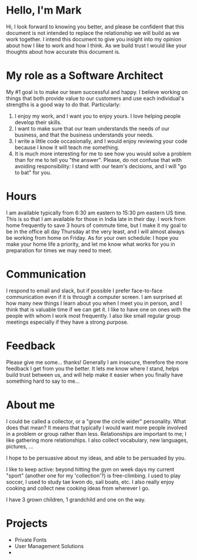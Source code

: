 # Hello, I'm Mark
Hi, I look forward to knowing you better, and please be confident that this document is not intended to replace the relationship we will build as we work together. I intend this document to give you insight into my opinion about how I like to work and how I think.  As we build trust I would like your thoughts about how accurate this document is.

# My role as a Software Architect
My #1 goal is to make our team successful and happy. I believe working on things that both provide value to our customers and use each individual's strengths is a good way to do that.  Particularly:
1. I enjoy my work, and I want you to enjoy yours.  I love helping people develop their skills.
1. I want to make sure that our team understands the needs of our business, and that the business understands your needs.
1. I write a little code occasionally, and I would enjoy reviewing your code because I know it will teach me something.
1. It is much more interesting for me to see how you would solve a problem than for me to tell you "the answer".  Please, do not confuse that with avoiding responsibility: I stand with our team's decisions, and I will "go to bat" for you.

# Hours
I am available typically from 6:30 am eastern to 15:30 pm eastern US time.  This is so that I am available for those in India late in their day.  I work from home frequently to save 3 hours of commute time, but I make it my goal to be in the office all day Thursday at the very least, and I will almost always be working from home on Friday.  As for your own schedule: I hope you make your home life a priority, and let me know what works for you in preparation for times we may need to meet.

# Communication
I respond to email and slack, but if possible I prefer face-to-face communication even if it is through a computer screen.  I am surprised at how many new things I learn about you when I meet you in person, and I think that is valuable time if we can get it.  I like to have one on ones with the people with whom I work most frequently.  I also like small regular group meetings especially if they have a strong purpose.

# Feedback
Please give me some... thanks!  Generally I am insecure, therefore the more feedback I get from you the better.  It lets me know where I stand, helps build trust between us, and will help make it easier when you finally have something hard to say to me...

# About me
I could be called a collector, or a "grow the circle wider" personality.  What does that mean?  It means that typically I would want more people involved in a problem or group rather than less.  Relationships are important to me; I like gathering more relationships.  I also collect vocabulary, new languages, pictures, ...

I hope to be persuasive about my ideas, and able to be persuaded by you.

I like to keep active: beyond hitting the gym on week days my current "sport" (another one for my 'collection'?) is free-climbing.  I used to play soccer, I used to study tae kwon do, sail boats, etc.  I also really enjoy cooking and collect new cooking ideas from wherever I go.

I have 3 grown children, 1 grandchild and one on the way.

# Projects
- Private Fonts
- User Management Solutions
- 
